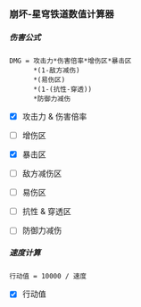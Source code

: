 ### 崩坏-星穹铁道数值计算器

##### 伤害公式

```
DMG = 攻击力*伤害倍率*增伤区*暴击区
      *(1-敌方减伤)
      *(易伤区)
      *(1-(抗性-穿透))
      *防御力减伤
```

- [x] 攻击力 & 伤害倍率
- [ ] 增伤区
- [x] 暴击区
- [ ] 敌方减伤区
- [ ] 易伤区
- [ ] 抗性 & 穿透区
- [ ] 防御力减伤


##### 速度计算

```
行动值 = 10000 / 速度
```

- [x] 行动值